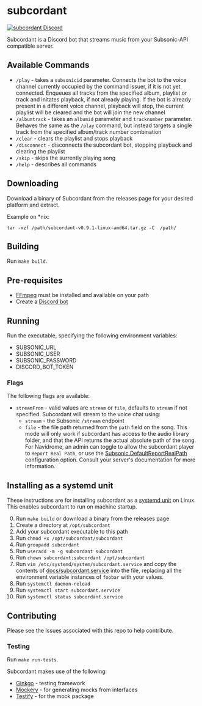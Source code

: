 # subcordant

[![ subcordant Discord ][subcordant_img    ]][subcordant    ]

Subcordant is a Discord bot that streams music from your Subsonic-API compatible server.

[subcordant]:     https://discord.gg/db4HrbjMSt
[subcordant_img]: https://img.shields.io/badge/subcordant-Discord-%237289da?style=flat-square

## Available Commands
* `/play` - takes a `subsonicid` parameter. Connects the bot to the voice channel currently occupied by the command issuer, if it is not yet connected. Enqueues all tracks from the specified album, playlist or track and initates playback, if not already playing. If the bot is already present in a different voice channel, playback will stop, the current playlist will be cleared and the bot will join the new channel
* `/albumtrack` - takes an `albumid` parameter and `tracknumber` parameter. Behaves the same as the `/play` command, but instead targets a single track from the specified album/track number combination
* `/clear` - clears the playlist and stops playback
* `/disconnect` - disconnects the subcordant bot, stopping playback and clearing the playlist
* `/skip` - skips the surrently playing song
* `/help` - describes all commands

## Downloading

Download a binary of Subcordant from the releases page for your desired platform and extract.

Example on *nix:

`tar -xzf /path/subcordant-v0.9.1-linux-amd64.tar.gz -C  /path/`

## Building
Run `make build`.

## Pre-requisites
* [FFmpeg](https://ffmpeg.org/) must be installed and available on your path
* Create a [Discord bot](docs/bot.md)

## Running
Run the executable, specifying the following environment variables:
* SUBSONIC_URL
* SUBSONIC_USER
* SUBSONIC_PASSWORD
* DISCORD_BOT_TOKEN

### Flags
The following flags are available:
* `streamFrom` - valid values are `stream` or `file`, defaults to `stream` if not specified. Subcordant will stream to the voice chat using:
    * `stream` - the Subsonic `/stream` endpoint
    * `file` - the file path returned from the `path` field on the song. This mode will only work if subcordant has access to the audio library folder, and that the API returns the actual absolute path of the song. For Navidrome, an admin can toggle to allow the subcordant player to `Report Real Path`, or use the [Subsonic.DefaultReportRealPath](https://www.navidrome.org/docs/usage/configuration-options/#:~:text=subsonic.defaultreportrealpath) configuration option. Consult your server's documentation for more information.

## Installing as a systemd unit
These instructions are for installing subcordant as a [systemd unit](https://www.freedesktop.org/software/systemd/man/latest/systemd.unit.html) on Linux. This enables subcordant to run on machine startup.

0. Run `make build` or download a binary from the releases page
0. Create a directory at `/opt/subcordant`
0. Add your subcordant executable to this path
0. Run `chmod +x /opt/subcordant/subcordant`
0. Run `groupadd subcordant`
0. Run `useradd -m -g subcordant subcordant`
0. Run `chown subcordant:subcordant /opt/subcordant`
0. Run `vim /etc/systemd/system/subcordant.service` and copy the contents of [docs/subcordant.service](docs/subcordant.service) into the file, replacing all the environment variable instances of `foobar` with your values.
0. Run `systemctl daemon-reload`
0. Run `systemctl start subcordant.service`
0. Run `systemctl status subcordant.service`

## Contributing
Please see the Issues associated with this repo to help contribute.

### Testing
Run `make run-tests`.

Subcordant makes use of the following:
* [Ginkgo](https://github.com/onsi/ginkgo) - testing framework
* [Mockery](https://vektra.github.io/mockery/latest/) - for generating mocks from interfaces
* [Testify](https://github.com/stretchr/testify?tab=readme-ov-file#mock-package) - for the mock package
